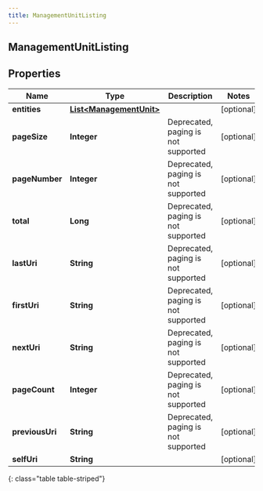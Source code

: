 ```yaml
---
title: ManagementUnitListing
---
```

## ManagementUnitListing


## Properties

| Name | Type | Description | Notes |
| ------------ | ------------- | ------------- | ------------- |
| **entities** | <!----><!---->[**List&lt;ManagementUnit&gt;**](ManagementUnit.html)<!----> |  |  [optional] |
| **pageSize** | <!----><!---->**Integer**<!----> | Deprecated, paging is not supported |  [optional] |
| **pageNumber** | <!----><!---->**Integer**<!----> | Deprecated, paging is not supported |  [optional] |
| **total** | <!----><!---->**Long**<!----> | Deprecated, paging is not supported |  [optional] |
| **lastUri** | <!----><!---->**String**<!----> | Deprecated, paging is not supported |  [optional] |
| **firstUri** | <!----><!---->**String**<!----> | Deprecated, paging is not supported |  [optional] |
| **nextUri** | <!----><!---->**String**<!----> | Deprecated, paging is not supported |  [optional] |
| **pageCount** | <!----><!---->**Integer**<!----> | Deprecated, paging is not supported |  [optional] |
| **previousUri** | <!----><!---->**String**<!----> | Deprecated, paging is not supported |  [optional] |
| **selfUri** | <!----><!---->**String**<!----> |  |  [optional] |
{: class="table table-striped"}



